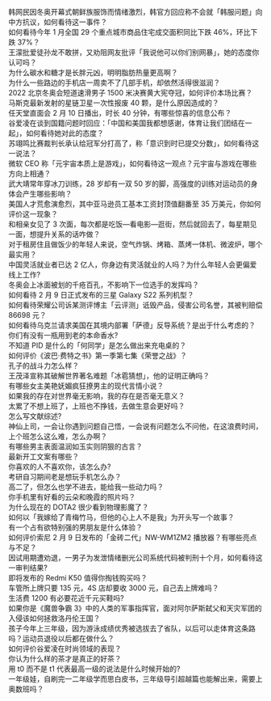 韩网民因冬奥开幕式朝鲜族服饰而情绪激烈，韩官方回应称不会就「韩服问题」向中方抗议，如何看待这一事件？  
如何看待今年 1 月全国 29 个重点城市商品住宅成交面积同比下跌 46%，环比下跌 37%？  
王濛批爱徒孙龙不敢拼，又劝阻网友批评「我说他可以你们别网暴」，她的态度你认可吗？  
为什么碳水和糖才是长胖元凶，明明脂肪热量更高啊？  
为什么一些路边的手机店一周卖不了几部手机，却依然活得很滋润？  
2022 北京冬奥会短道速滑男子 1500 米决赛黄大宪夺冠，如何评价本场比赛？  
马斯克最新发射的星链卫星一次性报废 40 颗，是什么原因造成的？  
任天堂直面会 2 月 10 日播出，时长 40 分钟，有哪些惊喜的信息公布？  
谷爱凌在谈到国籍问题时回应：「中国和美国我都想感谢，体育让我们团结在一起」，如何看待她对此的态度？  
苏翊鸣比赛裁判长承认给冠军分打高了，称「意识到时已提交分数」，如何看待这一说法？  
微软 CEO 称「元宇宙本质上是游戏」，如何看待这一观点？元宇宙与游戏在哪些方向上相通？  
武大靖常年穿冰刀训练，28 岁却有一双 50 岁的脚，高强度的训练对运动员的身体会产生哪些影响？  
美国人才荒愈演愈烈，其中亚马逊员工基本工资封顶值翻番至 35 万美元，你如何评价这一现象？  
和相亲女见了 3 次面，每次都是吃饭—看电影—逛街，然后就回去了，每星期见一面，想提升关系的话咋做？  
对于租房住且做饭少的年轻人来说，空气炸锅、烤箱、蒸烤一体机、微波炉，哪个最实用？  
中国灵活就业者已达 2 亿人，你身边有灵活就业的人吗？为什么年轻人会更偏爱线上工作?  
冬奥会上冰面被划的千疮百孔，不影响下一位选手的发挥吗？  
如何看待 2 月 9 日正式发布的三星 Galaxy S22 系列机型？  
如何看待荣耀公司诉某测评博主「云评测」诋毁产品，侵害公司名誉，其被判赔偿 86698 元？  
如何看待乌克兰请求美国在其境内部署「萨德」反导系统？是出于什么考虑的？  
你们有没有一瓶用到老的本命香水?  
不知道 PID 是什么的「何同学」是怎么做出来充电桌的？  
如何评价《波巴·费特之书》第一季第七集《荣誉之战》？  
孔子的战斗力怎么样？  
王茂泽宣称其破解世界著名难题「冰雹猜想」，他的证明正确吗？  
有哪些女主美艳妩媚疯狂撩男主的现代言情小说？  
如果我的存在对世界毫无影响，我的存在是否毫无意义？  
太累了不想上班了，上班也不挣钱，去做生意会更好吗？  
怎么写文献综述?  
神仙上司，一会让你遇到问题自己悟，一会说有问题怎么不问他，在这浪费时间，上个班怎么这么难，怎么办啊？  
有哪些男主表面温润如玉实则阴狠的古言？  
最新开工文案有哪些？  
你喜欢的人不喜欢你，该怎么办?  
考研自习期间老是想玩手机怎么办？  
高二了，但怎么也学不进去，能给我一些动力吗？  
你手机里有好看的云朵和晚霞的照片吗？  
为什么现在的 DOTA2 很少看到物理影魔了？  
如何以「我嫁给了青梅竹马，但他的心上人不是我」为开头写一个故事？  
有一个占有欲特别强的男朋友是什么体验？  
如何评价索尼 2 月 9 日发布的「金砖二代」NW-WM1ZM2 播放器？有哪些亮点与不足？  
因试用期遭劝退，一男子为发泄情绪删光公司系统代码被判刑十个月，如何看待这一审判结果?  
即将发布的 Redmi K50 值得你掏钱购买吗？  
车管所上牌只要 135 元，4S 店却要收 3000 元，自己去上牌难吗？  
生活费 1200 有必要花近千元买鞋吗?  
如果你是《魔兽争霸 3》中的人类的军事指挥官，面对阿尔萨斯弑父和天灾军团的入侵该如何拯救洛丹伦王国？  
孩子今年上三年级，因为游泳成绩优秀被选拔去了省队，以后可以走体育这条路吗？运动员退役以后都在做什么？  
如何评价谷爱凌在时尚领域的表现？  
你认为什么样的茶才是真正的好茶？  
用 t0 而不是 t1 代表最高一级的说法是什么时候开始的?  
一年级娃，自刷完一二年级学而思白皮书，三年级导引超越篇也能解出来，需要上奥数班吗？  
